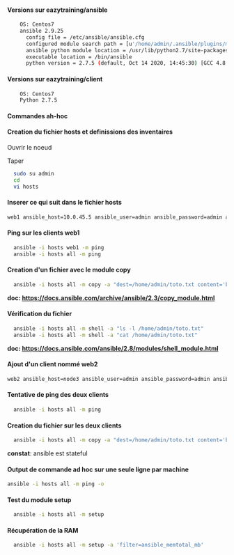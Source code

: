 #### Versions sur eazytraining/ansible
```bash
    OS: Centos7
    ansible 2.9.25
      config file = /etc/ansible/ansible.cfg
      configured module search path = [u'/home/admin/.ansible/plugins/modules', u'/usr/share/ansible/plugins/modules']
      ansible python module location = /usr/lib/python2.7/site-packages/ansible
      executable location = /bin/ansible
      python version = 2.7.5 (default, Oct 14 2020, 14:45:30) [GCC 4.8.5 20150623 (Red Hat 4.8.5-44)]
```
  
#### Versions sur eazytraining/client
```bash
    OS: Centos7
    Python 2.7.5
```    

#### Commandes ah-hoc  

#### Creation du fichier hosts et definissions des inventaires

Ouvrir le noeud

Taper 
```bash
  sudo su admin
  cd 
  vi hosts
```

#### Inserer ce qui suit dans le fichier hosts
```bash
web1 ansible_host=10.0.45.5 ansible_user=admin ansible_password=admin ansible_ssh_common_args='-o StrictHostKeyChecking=no'
```

#### Ping sur les clients web1
```bash
  ansible -i hosts web1 -m ping
  ansible -i hosts all -m ping
```

#### Creation d'un fichier avec le module copy
```bash
  ansible -i hosts all -m copy -a "dest=/home/admin/toto.txt content='bonjour eazytraining'"
```

**doc: https://docs.ansible.com/archive/ansible/2.3/copy_module.html**

#### Vérification du fichier
```bash
  ansible -i hosts all -m shell -a "ls -l /home/admin/toto.txt"
  ansible -i hosts all -m shell -a "cat /home/admin/toto.txt"
```

**doc: https://docs.ansible.com/ansible/2.8/modules/shell_module.html**

#### Ajout d'un client nommé web2
```bash
web2 ansible_host=node3 ansible_user=admin ansible_password=admin ansible_ssh_common_args='-o StrictHostKeyChecking=no'
```

#### Tentative de ping des deux clients
```bash
  ansible -i hosts all -m ping
```

#### Creation du fichier sur les deux clients
```bash
  ansible -i hosts all -m copy -a "dest=/home/admin/toto.txt content='bonjour eazytraining'"
```

**constat**: ansible est stateful

#### Output de commande ad hoc sur une seule ligne par machine
```bash
ansible -i hosts all -m ping -o
```

#### Test du module setup
```bash
  ansible -i hosts all -m setup
``` 

#### Récupération de la RAM
```bash
  ansible -i hosts all -m setup -a 'filter=ansible_memtotal_mb'
``` 

